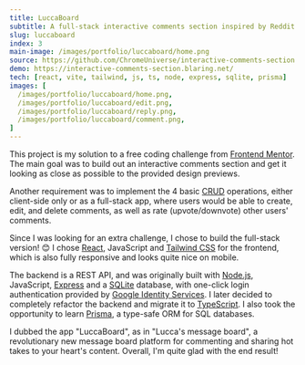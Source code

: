 ```yaml
---
title: LuccaBoard
subtitle: A full-stack interactive comments section inspired by Reddit
slug: luccaboard
index: 3
main-image: /images/portfolio/luccaboard/home.png
source: https://github.com/ChromeUniverse/interactive-comments-section
demo: https://interactive-comments-section.blaring.net/
tech: [react, vite, tailwind, js, ts, node, express, sqlite, prisma]
images: [
  /images/portfolio/luccaboard/home.png,
  /images/portfolio/luccaboard/edit.png,
  /images/portfolio/luccaboard/reply.png,
  /images/portfolio/luccaboard/comment.png,
]
---
```


This project is my solution to a free coding challenge from [Frontend Mentor](https://www.frontendmentor.io/challenges/interactive-comments-section-iG1RugEG9). The main goal was to build out an interactive comments section and get it looking as close as possible to the provided design previews. 

Another requirement was to implement the 4 basic [CRUD](https://en.wikipedia.org/wiki/Create,_read,_update_and_delete) operations, either client-side only or as a full-stack app, where users would be able to create, edit, and delete comments, as well as rate (upvote/downvote) other users' comments. 

Since I was looking for an extra challenge, I chose to build the full-stack version! 😊 I chose [React](https://reactjs.org/), JavaScript and [Tailwind CSS](https://tailwindcss.com/) for the frontend, which is also fully responsive and looks quite nice on mobile.

The backend is a REST API, and was originally built with [Node.js](https://nodejs.org/), JavaScript, [Express](https://expressjs.com/) and a [SQLite](https://www.sqlite.org/) database, with one-click login authentication provided by [Google Identity Services](https://developers.google.com/identity). I later decided to completely refactor the backend and migrate it to [TypeScript](https://www.typescriptlang.org/). I also took the opportunity to learn [Prisma](https://www.prisma.io/), a type-safe ORM for SQL databases. 

I dubbed the app "LuccaBoard", as in "Lucca's message board", a revolutionary new message board platform for commenting and sharing hot takes to your heart's content. Overall, I'm quite glad with the end result! 